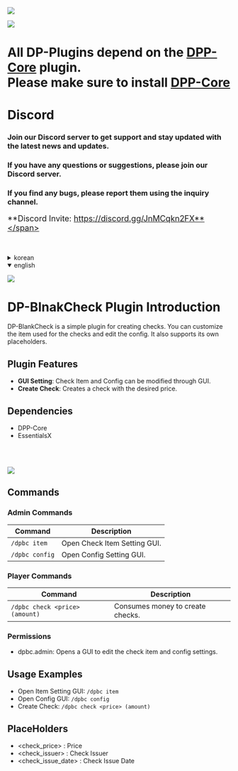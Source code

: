 ![](https://dpnw.site/assets/img/logo_white.png)

![](https://dpnw.site/assets/img/desc_card/dppcore.jpg)

# All DP-Plugins depend on the [DPP-Core](https://dpnw.site/plugin.html?plugin=DPP-Core) plugin. <br>Please make sure to install [DPP-Core](https://dpnw.site/plugin.html?plugin=DPP-Core)

# Discord
### Join our Discord server to get support and stay updated with the latest news and updates.

### If you have any questions or suggestions, please join our Discord server.

### If you find any bugs, please report them using the inquiry channel.

<span style="font-size: 18px;">**Discord Invite: https://discord.gg/JnMCqkn2FX**</span>

<br>
<br>

<details>
	<summary>korean</summary>

![](https://dpnw.site/assets/img/desc_card/desc.jpg)

# DP-SimplePrefix 플러그인 소개
DP-BlankCheck는 수표를 생성하는 간단한 플러그인입니다. 수표에 사용될 아이템과 Config를 수정할 수 있습니다. 자체 플레이스 홀더를 지원합니다.

## 플러그인 특징
- **GUI 설정**: 수표 아이템과 Config를 GUI로 설정할 수 있습니다.
- **수표 생성**: 원하는 가격의 수표를 생성할 수 있습니다.

## 의존성
- DPP-Core
- EssentialsX

<br>
<br>

![](https://dpnw.site/assets/img/desc_card/cmd-perm.jpg)

## 명령어
### 관리자 명령어
| 명령어 | 설명                     |
|--------|------------------------|
| `/dpbc item` | 수표 아이템을 설정하는 GUI를 엽니다. |
| `/dpbc config` | Config를 수정하는 GUI를 엽니다. |

### 유저 명령어
| 명령어 | 설명                 |
|--------|--------------------|
| `/dpbc check <price> (amount)` | 돈을 소비하여 수표를 생성합니다. |

### 권한
- dpbc.admin: 수표 아이템과 Config 설정을 수정하는 GUI를 엽니다.

## 사용법 예시
- 아이템 설정 GUI: `/dpbc item`
- Config GUI: `/dpbc config`
- 수표 생성: `/dpbc check <price> (amount)`

## 플레이스홀더
- <check_price> : 가격
- <check_issuer> : 수표 생성자
- <check_issue_date> : 수표 생성 일자

</details>

<details open>
	<summary>english</summary>

![](https://dpnw.site/assets/img/desc_card/desc.jpg)

# DP-BlnakCheck Plugin Introduction

DP-BlankCheck is a simple plugin for creating checks. You can customize the item used for the checks and edit the config. It also supports its own placeholders.

## Plugin Features
- **GUI Setting**: Check Item and Config can be modified through GUI.
- **Create Check**: Creates a check with the desired price.
## Dependencies
- DPP-Core
- EssentialsX

<br>
<br>

![](https://dpnw.site/assets/img/desc_card/cmd-perm.jpg)

## Commands
### Admin Commands
| Command | Description                 |
|---------|-----------------------------|
| `/dpbc item` | Open Check Item Setting GUI. |
| `/dpbc config` | Open Config Setting GUI.    |

### Player Commands
| Command | Description                                                            |
|---------|------------------------------------------------------------------------|
| `/dpbc check <price> (amount)` | Consumes money to create checks. |

### Permissions
- dpbc.admin: Opens a GUI to edit the check item and config settings.
 
## Usage Examples
- Open Item Setting GUI: `/dpbc item`
- Open Config GUI: `/dpbc config`
- Create Check: `/dpbc check <price> (amount)`


## PlaceHolders
- <check_price> : Price
- <check_issuer> : Check Issuer
- <check_issue_date> : Check Issue Date
</details>

<br>
<br>
